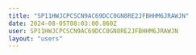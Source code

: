 ```yaml
---
title: "SP11HWJCPCSCN9AC69DCC0GN8RE2JFBHHM6JRAWJN"
date: 2024-08-05T08:03:00.860Z
user: SP11HWJCPCSCN9AC69DCC0GN8RE2JFBHHM6JRAWJN
layout: "users"
---
```

    